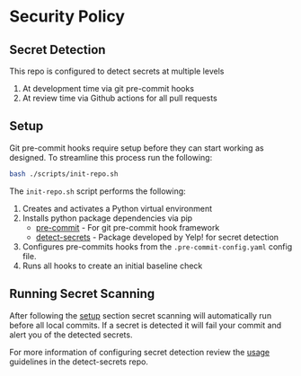 # Security Policy

## Secret Detection

This repo is configured to detect secrets at multiple levels

1. At development time via git pre-commit hooks
1. At review time via Github actions for all pull requests

## Setup

Git pre-commit hooks require setup before they can start working as designed.
To streamline this process run the following:

```bash
bash ./scripts/init-repo.sh
```

The `init-repo.sh` script performs the following:

1. Creates and activates a Python virtual environment
1. Installs python package dependencies via pip
   - [pre-commit](https://github.com/pre-commit/pre-commit) - For git pre-commit hook framework
   - [detect-secrets](https://github.com/Yelp/detect-secrets) - Package developed by Yelp! for secret detection
1. Configures pre-commits hooks from the `.pre-commit-config.yaml` config file.
1. Runs all hooks to create an initial baseline check

## Running Secret Scanning

After following the [setup](#Setup) section secret scanning will automatically run before all local commits.
If a secret is detected it will fail your commit and alert you of the detected secrets.

For more information of configuring secret detection review the [usage](https://github.com/Yelp/detect-secrets#usage) guidelines in the detect-secrets repo.
